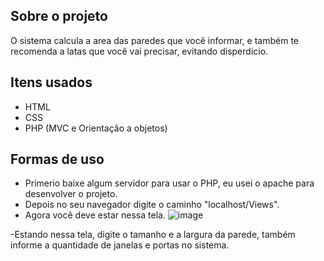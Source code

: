 ## Sobre o projeto 
O sistema calcula a area das paredes que você informar, e também te recomenda a latas que você vai precisar, evitando disperdicio. 
## Itens usados 
- HTML 
- CSS
- PHP (MVC e Orientação a objetos)
## Formas de uso 
- Primerio baixe algum servidor para usar o PHP, eu usei o apache para desenvolver o projeto. 
- Depois no seu navegador digite o caminho "localhost/Views".
- Agora você deve estar nessa tela. 
![image](https://user-images.githubusercontent.com/101288756/174723547-4dda6473-7eae-444f-a28f-22b3ab27cdf7.png)

-Estando nessa tela, digite o tamanho e a largura da parede, também informe a quantidade de janelas e portas no sistema. 
